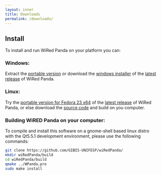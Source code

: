 ```yaml
---
layout: inner
title: Downloads
permalink: /downloads/
---
```

## Install

To install and run WiRed Panda on your platform you can:

### Windows:
 Extract the [portable version](https://github.com/GIBIS-UNIFESP/wiRedPanda/releases/download/v1.8-beta/WiRedPanda_Portable_Windows_x86_64.zip) or download the [windows installer](https://github.com/GIBIS-UNIFESP/wiRedPanda/releases/download/v1.8-beta/WiRedPanda_Installer_Windows_x86_64.exe) of the [latest release](https://github.com/GIBIS-UNIFESP/wiRedPanda/releases/tag/v1.8-beta) of WiRed Panda.
 
### Linux:
 Try the [portable version for Fedora 23 x64](https://github.com/GIBIS-UNIFESP/wiRedPanda/releases/download/v1.8-beta/WiredPanda_Portable_Fedora23_x64.gz) of the [latest release](https://github.com/GIBIS-UNIFESP/wiRedPanda/releases/tag/v1.8-beta) of WiRed Panda, or else download the [source code](https://github.com/GIBIS-UNIFESP/wiRedPanda/archive/v1.8-beta.tar.gz) and build on you computer.

### Building WiRED Panda on your computer:

 To compile and install this software on a gnome-shell based linux distro with the Qt5.5.1 development environment, please use the following commands:
 
```sh
git clone https://github.com/GIBIS-UNIFESP/wiRedPanda/
mkdir wiRedPanda/build
cd wiRedPanda/build
qmake ../WPanda.pro
sudo make install
```
